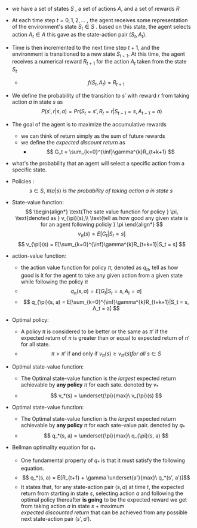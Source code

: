 - we have a set of states $S$ , a set of actions $A$, and a set of rewards $R$ 
- At each time step $t=0, 1, 2, ...$ , the agent receives some representation of the environment's state $S_t \in S$ . based on this state, the agent selects action $A_t \in A$ this gave as the state-action pair $(S_t, A_t)$.
- Time is then incremented to the next time step $t + 1$, and the environment is transitioned to a new state $S_{t+1}$. At this time, the agent receives a numerical reward $R_{t+1}$ for the action $A_t$ taken from the state $S_t$
	- $$ f(S_t, A_t) = R_{t+1} $$
- We define the probability of the transition to $s'$ with reward $r$  from taking action $a$ in state $s$ as $$ P(s', r | s, a) = Pr(S_t=s', R_{t} = r | S_{t-1} = s, A_{t-1} = a) $$
- The goal of the agent is to maximize the accumulative rewards
	- we can think of return simply as the sum of future rewards 
	- we define the $expected\ discount\ return$ as  
		- $$ G_t = \sum_{k=0}^{\inf}\gamma^{k}R_{t+k+1} $$
- what's the probability that an agent will select a specific action from a specific state.
- Policies : 
$$ s \in S,\ \pi(a|s) \ is \ the \ probability\ of\ taking\ action\ a\ in\ state\ s\ $$
- State-value function:
$$ \begin{align*} 
	\text{The sate value function for policy } \pi, \text{denoted as } v_{\pi}(s),\\
	\text{tell as how good any given state is for an agent following policiy } \pi
	\end{align*}
$$
$$ v_{\pi}(s) = E[G_t | S_t=s] $$
$$ v_{\pi}(s) = E[\sum_{k=0}^{\inf}\gamma^{k}R_{t+k+1}|S_t = s] $$
- action-value function:
	- the action value function for policy $\pi$, denoted as $q_{\pi}$, tell as how good is it for the agent to take any given action from a given state while following the policy $\pi$ 
	- $$ q_{\pi} (s,a) = E[G_t | S_t=s, A_t = a] $$
	- $$ q_{\pi}(s, a) = E[\sum_{k=0}^{\inf}\gamma^{k}R_{t+k+1}|S_t = s, A_t = a] $$

- Optimal policy:
	- A policy ${\pi}$ is considered to be better or the same as ${\pi}'$ if the expected return of $\pi$ is greater than or equal to expected return of $\pi'$ for all state.
	- $$ \pi > \pi' \text{ if and only if } v_{\pi}(s) \ge v_{\pi'}(s) for\ all\ s \in S  $$
- Optimal state-value function:
	- The Optimal state-value function is the $largest$ expected return achievable by **any policy**  $\pi$ for each sate. denoted by $v_*$ 
	- $$ v_*(s) = \underset{\pi}{max}\  v_{\pi}(s) $$
- Optimal state-value function:
	- The Optimal state-value function is the $largest$ expected return achievable by **any policy**  $\pi$ for each sate-value pair. denoted by $q_*$
	- $$ q_*(s, a) = \underset{\pi}{max}\  q_{\pi}(s, a) $$
- Bellman optimality equation for $q_*$ 
	- One fundamental property of $q_*$ is that it must satisfy the following equation.
	- $$ q_*(s, a) = E[R_{t+1} + \gamma \underset{a'}{max}\ q_*(s', a')]$$
	- It states that, for any state-action pair $(s, a)$ at time $t$, the expected return from starting in state $s$, selecting action $a$ and following the optimal policy thereafter **is going** to be the expected reward we get from taking action $a$ in state $s$ + maximum $expected\ discounted\ return$ that can be achieved from any possible next state-action pair $(s', a')$.
